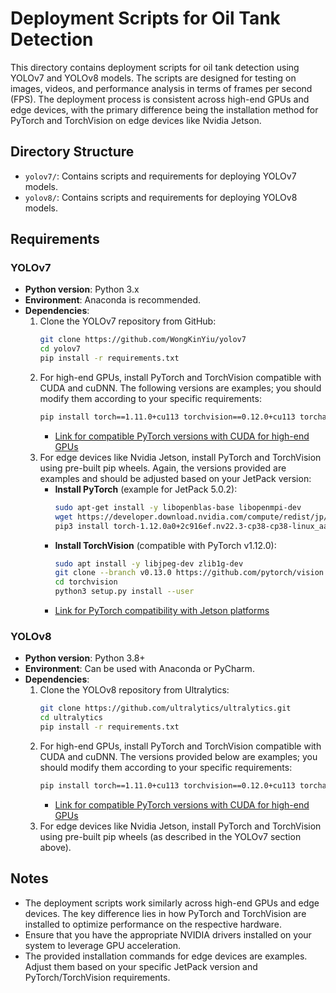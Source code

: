 # Deployment Scripts for Oil Tank Detection

This directory contains deployment scripts for oil tank detection using YOLOv7 and YOLOv8 models. The scripts are designed for testing on images, videos, and performance analysis in terms of frames per second (FPS). The deployment process is consistent across high-end GPUs and edge devices, with the primary difference being the installation method for PyTorch and TorchVision on edge devices like Nvidia Jetson.

## Directory Structure

- `yolov7/`: Contains scripts and requirements for deploying YOLOv7 models.
- `yolov8/`: Contains scripts and requirements for deploying YOLOv8 models.

## Requirements

### YOLOv7
- **Python version**: Python 3.x
- **Environment**: Anaconda is recommended.
- **Dependencies**:
  1. Clone the YOLOv7 repository from GitHub:
     ```bash
     git clone https://github.com/WongKinYiu/yolov7
     cd yolov7
     pip install -r requirements.txt
     ```
  2. For high-end GPUs, install PyTorch and TorchVision compatible with CUDA and cuDNN. The following versions are examples; you should modify them according to your specific requirements:
     ```bash
     pip install torch==1.11.0+cu113 torchvision==0.12.0+cu113 torchaudio==0.11.0 --extra-index-url https://download.pytorch.org/whl/cu113
     ```
     - [Link for compatible PyTorch versions with CUDA for high-end GPUs](https://pytorch.org/get-started/previous-versions/)
  3. For edge devices like Nvidia Jetson, install PyTorch and TorchVision using pre-built pip wheels. Again, the versions provided are examples and should be adjusted based on your JetPack version:
     - **Install PyTorch** (example for JetPack 5.0.2):
       ```bash
       sudo apt-get install -y libopenblas-base libopenmpi-dev
       wget https://developer.download.nvidia.com/compute/redist/jp/v50/pytorch/torch-1.12.0a0+2c916ef.nv22.3-cp38-cp38-linux_aarch64.whl -O torch-1.12.0a0+2c916ef.nv22.3-cp38-cp38-linux_aarch64.whl
       pip3 install torch-1.12.0a0+2c916ef.nv22.3-cp38-cp38-linux_aarch64.whl
       ```
     - **Install TorchVision** (compatible with PyTorch v1.12.0):
       ```bash
       sudo apt install -y libjpeg-dev zlib1g-dev
       git clone --branch v0.13.0 https://github.com/pytorch/vision torchvision
       cd torchvision
       python3 setup.py install --user
       ```
     - [Link for PyTorch compatibility with Jetson platforms](https://forums.developer.nvidia.com/t/pytorch-for-jetson/72048)

### YOLOv8
- **Python version**: Python 3.8+
- **Environment**: Can be used with Anaconda or PyCharm.
- **Dependencies**:
  1. Clone the YOLOv8 repository from Ultralytics:
     ```bash
     git clone https://github.com/ultralytics/ultralytics.git
     cd ultralytics
     pip install -r requirements.txt
     ```
  2. For high-end GPUs, install PyTorch and TorchVision compatible with CUDA and cuDNN. The versions provided below are examples; you should modify them according to your specific requirements:
     ```bash
     pip install torch==1.11.0+cu113 torchvision==0.12.0+cu113 torchaudio==0.11.0 --extra-index-url https://download.pytorch.org/whl/cu113
     ```
     - [Link for compatible PyTorch versions with CUDA for high-end GPUs](https://pytorch.org/get-started/previous-versions/)
  3. For edge devices like Nvidia Jetson, install PyTorch and TorchVision using pre-built pip wheels (as described in the YOLOv7 section above).

## Notes

- The deployment scripts work similarly across high-end GPUs and edge devices. The key difference lies in how PyTorch and TorchVision are installed to optimize performance on the respective hardware.
- Ensure that you have the appropriate NVIDIA drivers installed on your system to leverage GPU acceleration.
- The provided installation commands for edge devices are examples. Adjust them based on your specific JetPack version and PyTorch/TorchVision requirements.

 
